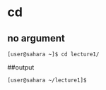 # cd <br />
## no argument 
```
[user@sahara ~]$ cd lecture1/
```
##output 
```
[user@sahara ~/lecture1]$
```
